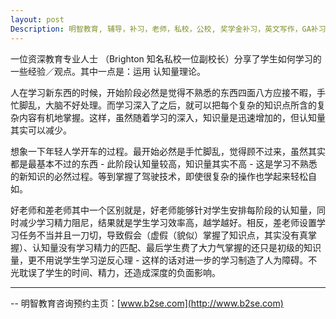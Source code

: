 ```yaml
---
layout: post
Description: 明智教育, 辅导，补习，老师，私校，公校, 奖学金补习，英文写作，GA补习辅导，大学选择，工作规划，从业规划，天才儿童是浮云，澳洲学生挫折教育，儿童空间推理，空间理解能力， 自我观对学习成绩的影响，ATAR 成绩，学校排名局限性，介绍 比较, 澳洲 墨尔本，Scholarship Tutoring, General Ability, Numerical Reasoning, Verbal Reasoning Tutoring, Writing, Universities Selection, Career Education, Career Advisors, Guidance, Melbourne Private Schools, Selective Schools, Writing tutoring, Interviews tutoring, Resume Writing, Spatial skills, Failures help gifted children，Critical and creative thinking involves reasoning, using and analysing evidence, and applying knowledge to find creative solutions to complex problems；Verbal Reasoning, Decision Making, Quantitative Reasoning, Abstract Reasoning, Situational Judgement, self-concept and school results, school marks, gender differences in STEM subjects, cognitive load theory
---
```


一位资深教育专业人士 （Brighton 知名私校一位副校长）分享了学生如何学习的一些经验／观点。其中一点是：运用 认知量理论。

人在学习新东西的时候，开始阶段必然是觉得不熟悉的东西四面八方应接不暇，手忙脚乱，大脑不好处理。而学习深入了之后，就可以把每个复杂的知识点所含的复杂内容有机地掌握。这样，虽然随着学习的深入，知识量是迅速增加的，但认知量其实可以减少。

想象一下年轻人学开车的过程。最开始必然是手忙脚乱，觉得顾不过来，虽然其实都是最基本不过的东西 - 此阶段认知量较高，知识量其实不高 - 这是学习不熟悉的新知识的必然过程。等到掌握了驾驶技术，即使很复杂的操作也学起来轻松自如。

好老师和差老师其中一个区别就是，好老师能够针对学生安排每阶段的认知量，同时减少学习精力阻尼，结果就是学生学习效率高，越学越好。相反，差老师设置学习任务不当并且一刀切，导致假会（虚假（貌似）掌握了知识点，其实没有真掌握）、认知量没有学习精力的匹配、最后学生费了大力气掌握的还只是初级的知识量，更不用说学生学习逆反心理 - 这样的话对进一步的学习制造了人为障碍。不光耽误了学生的时间、精力，还造成深度的负面影响。

	
--------
-- 明智教育咨询预约主页：[www.b2se.com](http://www.b2se.com)

